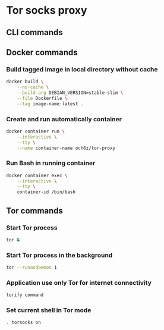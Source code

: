 # Tor socks proxy
## CLI commands
## Docker commands
### Build tagged image in local directory without cache
```bash
docker build \
    --no-cache \
    --build-arg DEBIAN_VERSION=stable-slim \
    --file Dockerfile \
    --tag image-name:latest .
```
### Create and run automatically container
```bash
docker container run \
    --interactive \
    --tty \
    --name container-name och6z/tor-proxy
```
### Run Bash in running container
```bash
docker container exec \
    --interactive \
    --tty \
    container-id /bin/bash
```
## Tor commands
### Start Tor process
```bash
tor &
```
### Start Tor process in the background
```bash
tor --runasdaemon 1
```
### Application use only Tor for internet connectivity
```bash
torify command
```
### Set current shell in Tor mode
```bash
. torsocks on
```
